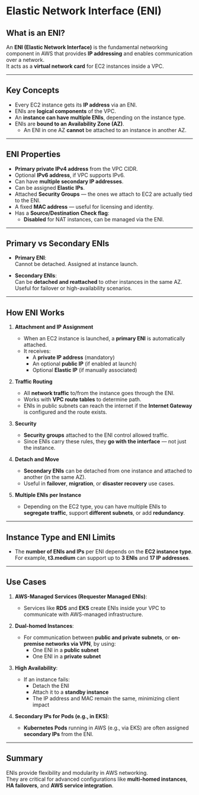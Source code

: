 # **Elastic Network Interface (ENI)**

## **What is an ENI?**

An **ENI (Elastic Network Interface)** is the fundamental networking component in AWS that provides **IP addressing** and enables communication over a network.  
It acts as a **virtual network card** for EC2 instances inside a VPC.

---

## **Key Concepts**

- Every EC2 instance gets its **IP address** via an ENI.
- ENIs are **logical components** of the VPC.
- An **instance can have multiple ENIs**, depending on the instance type.
- ENIs are **bound to an Availability Zone (AZ)**.
  - An ENI in one AZ **cannot** be attached to an instance in another AZ.

---

## **ENI Properties**

- **Primary private IPv4 address** from the VPC CIDR.
- Optional **IPv6 address**, if VPC supports IPv6.
- Can have **multiple secondary IP addresses**.
- Can be assigned **Elastic IPs**.
- Attached **Security Groups** — the ones we attach to EC2 are actually tied to the ENI.
- A fixed **MAC address** — useful for licensing and identity.
- Has a **Source/Destination Check flag**:
  - **Disabled** for NAT instances, can be managed via the ENI.

---

## **Primary vs Secondary ENIs**

- **Primary ENI**:  
  Cannot be detached. Assigned at instance launch.

- **Secondary ENIs**:  
  Can be **detached and reattached** to other instances in the same AZ.  
  Useful for failover or high-availability scenarios.

---

## **How ENI Works**

1. **Attachment and IP Assignment**  
   - When an EC2 instance is launched, a **primary ENI** is automatically attached.
   - It receives:
     - A **private IP address** (mandatory)
     - An optional **public IP** (if enabled at launch)
     - Optional **Elastic IP** (if manually associated)

2. **Traffic Routing**  
   - All **network traffic** to/from the instance goes through the ENI.
   - Works with **VPC route tables** to determine path.
   - ENIs in public subnets can reach the internet if the **Internet Gateway** is configured and the route exists.

3. **Security**  
   - **Security groups** attached to the ENI control allowed traffic.
   - Since ENIs carry these rules, they **go with the interface** — not just the instance.

4. **Detach and Move**  
   - **Secondary ENIs** can be detached from one instance and attached to another (in the same AZ).
   - Useful in **failover**, **migration**, or **disaster recovery** use cases.

5. **Multiple ENIs per Instance**  
   - Depending on the EC2 type, you can have multiple ENIs to **segregate traffic**, support **different subnets**, or add **redundancy**.

---

## **Instance Type and ENI Limits**

- The **number of ENIs and IPs** per ENI depends on the **EC2 instance type**.  
  For example, **t3.medium** can support up to **3 ENIs** and **17 IP addresses**.

---

## **Use Cases**

1. **AWS-Managed Services (Requester Managed ENIs)**:
   - Services like **RDS** and **EKS** create ENIs inside your VPC to communicate with AWS-managed infrastructure.

2. **Dual-homed Instances**:
   - For communication between **public and private subnets**, or **on-premise networks via VPN**, by using:
     - One ENI in a **public subnet**
     - One ENI in a **private subnet**

3. **High Availability**:
   - If an instance fails:
     - Detach the ENI
     - Attach it to a **standby instance**
     - The IP address and MAC remain the same, minimizing client impact

4. **Secondary IPs for Pods (e.g., in EKS)**:
   - **Kubernetes Pods** running in AWS (e.g., via EKS) are often assigned **secondary IPs** from the ENI.

---

## **Summary**

ENIs provide flexibility and modularity in AWS networking.  
They are critical for advanced configurations like **multi-homed instances**, **HA failovers**, and **AWS service integration**.
